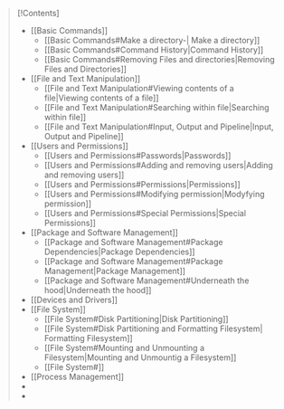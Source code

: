 > [!Contents]
>- [[Basic Commands]]
> 	- [[Basic Commands#Make a directory-| Make a directory]]
> 	- [[Basic Commands#Command History|Command History]]
> 	- [[Basic Commands#Removing Files and directories|Removing Files and Directories]] 
>- [[File and Text Manipulation]]
>	- [[File and Text Manipulation#Viewing contents of a file|Viewing contents of a file]]
>	- [[File and Text Manipulation#Searching within file|Searching within file]]
>	- [[File and Text Manipulation#Input, Output and Pipeline|Input, Output and Pipeline]]
>- [[Users and Permissions]]
>	- [[Users and Permissions#Passwords|Passwords]]
>	- [[Users and Permissions#Adding and removing users|Adding and removing users]]
>	- [[Users and Permissions#Permissions|Permissions]]
>	- [[Users and Permissions#Modifying permission|Modyfying permission]]
>	- [[Users and Permissions#Special Permissions|Special Permissions]]
>- [[Package and Software Management]]
>	- [[Package and Software Management#Package Dependencies|Package Dependencies]]
>	- [[Package and Software Management#Package Management|Package Management]]
>	- [[Package and Software Management#Underneath the hood|Underneath the hood]]
>- [[Devices and Drivers]]
>- [[File System]]
>	- [[File System#Disk Partitioning|Disk Partitioning]]
>	- [[File System#Disk Partitioning and Formatting Filesystem| Formatting Filesystem]]
>	- [[File System#Mounting and Unmounting a Filesystem|Mounting and Unmountig a Filesystem]]
>	- [[File System#]]
>- [[Process Management]]
>- 
>- 


